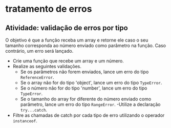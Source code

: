 # tratamento de erros

## Atividade: validação de erros por tipo

O objetivo é que a função receba um array e retorne ele caso o seu tamanho corresponda ao número enviado como parâmetro na função. Caso contrário, um erro será lançado.

- Crie uma função que recebe um array e um número.
- Realize as seguintes validações.
  - Se os parâmetros não forem enviados, lance um erro do tipo `ReferenceError`.
  - Se o array não for do tipo 'object', lance um erro do tipo `TypeError`.
  - Se o número não for do tipo 'number', lance um erro do tipo `TypeError`.
  - Se o tamanho do array for diferente do número enviado como parâmetro, lance um erro do tipo `RangeError`.
-Utilize a declaração `try...catch`.
- Filtre as chamadas de catch por cada tipo de erro utilizando o operador `instanceof`.